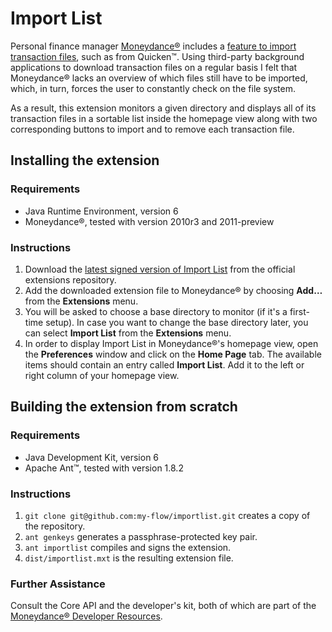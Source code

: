 Import List
===========

Personal finance manager [Moneydance®](http://www.moneydance.com) includes a [feature to import transaction files](http://moneydance.com/userguide-contents/importing%20additional%20information%20into%20moneydance.html), such as from Quicken™. Using third-party background applications to download transaction files on a regular basis I felt that Moneydance® lacks an overview of which files still have to be imported, which, in turn, forces the user to constantly check on the file system.

As a result, this extension monitors a given directory and displays all of its transaction files in a sortable list inside the homepage view along with two corresponding buttons to import and to remove each transaction file.


Installing the extension
------------------------

### Requirements
*	Java Runtime Environment, version 6
*	Moneydance®, tested with version 2010r3 and 2011-preview

### Instructions
1.	Download the [latest signed version of Import List](http://moneydance.com/download/modules/importlist.mxt) from the official extensions repository.
2.	Add the downloaded extension file to Moneydance® by choosing **Add…** from the **Extensions** menu.
3.	You will be asked to choose a base directory to monitor (if it's a first-time setup). In case you want to change the base directory later, you can select **Import List** from the **Extensions** menu.
4.	In order to display Import List in Moneydance®'s homepage view, open the **Preferences** window and click on the **Home Page** tab. The available items should contain an entry called **Import List**. Add it to the left or right column of your homepage view.


Building the extension from scratch
-----------------------------------

### Requirements
*	Java Development Kit, version 6
*	Apache Ant™, tested with version 1.8.2

### Instructions
1.	`git clone git@github.com:my-flow/importlist.git` creates a copy of the repository.
2.	`ant genkeys` generates a passphrase-protected key pair.
3.	`ant importlist` compiles and signs the extension.
4.	`dist/importlist.mxt` is the resulting extension file.

### Further Assistance
Consult the Core API and the developer's kit, both of which are part of the [Moneydance® Developer Resources](http://www.moneydance.com/developer).
